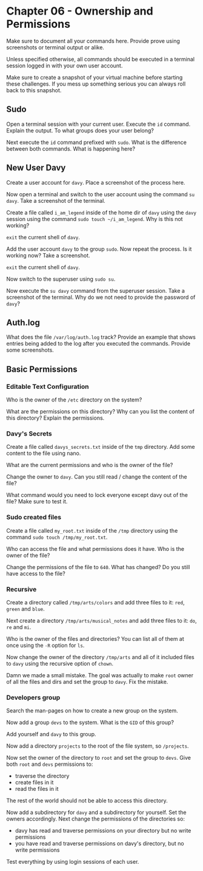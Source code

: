 # Chapter 06 - Ownership and Permissions

Make sure to document all your commands here. Provide prove using screenshots or terminal output or alike.

Unless specified otherwise, all commands should be executed in a terminal session logged in with your own user account.

Make sure to create a snapshot of your virtual machine before starting these challenges. If you mess up something serious you can always roll back to this snapshot.

## Sudo

Open a terminal session with your current user. Execute the `id` command. Explain the output. To what groups does your user belong?

Next execute the `id` command prefixed with `sudo`. What is the difference between both commands. What is happening here?

## New User Davy

Create a user account for `davy`. Place a screenshot of the process here.

Now open a terminal and switch to the user account using the command `su davy`. Take a screenshot of the terminal.

Create a file called `i_am_legend` inside of the home dir of `davy` using the `davy` session using the command `sudo touch ~/i_am_legend`. Why is this not working?

`exit` the current shell of `davy`.

Add the user account `davy` to the group `sudo`. Now repeat the process. Is it working now? Take a screenshot.

`exit` the current shell of `davy`.

Now switch to the superuser using `sudo su`.

Now execute the `su davy` command from the superuser session. Take a screenshot of the terminal. Why do we not need to provide the password of `davy`?

## Auth.log

What does the file `/var/log/auth.log` track? Provide an example that shows entries being added to the log after you executed the commands. Provide some screenshots.

## Basic Permissions

### Editable Text Configuration

Who is the owner of the `/etc` directory on the system?

What are the permissions on this directory? Why can you list the content of this directory? Explain the permissions.

### Davy's Secrets

Create a file called `davys_secrets.txt` inside of the `tmp` directory. Add some content to the file using nano.

What are the current permissions and who is the owner of the file?

Change the owner to `davy`. Can you still read / change the content of the file?

What command would you need to lock everyone except davy out of the file? Make sure to test it.

### Sudo created files

Create a file called `my_root.txt` inside of the `/tmp` directory using the command `sudo touch /tmp/my_root.txt`.

Who can access the file and what permissions does it have. Who is the owner of the file?

Change the permissions of the file to `640`. What has changed? Do you still have access to the file?

### Recursive

Create a directory called `/tmp/arts/colors` and add three files to it: `red`, `green` and `blue`.

Next create a directory `/tmp/arts/musical_notes` and add three files to it: `do`, `re` and `mi`.

Who is the owner of the files and directories? You can list all of them at once using the `-R` option for `ls`.

Now change the owner of the directory `/tmp/arts` and all of it included files to `davy` using the recursive option of `chown`.

Damn we made a small mistake. The goal was actually to make `root` owner of all the files and dirs and set the group to `davy`. Fix the mistake.

### Developers group

Search the man-pages on how to create a new group on the system.

Now add a group `devs` to the system. What is the `GID` of this group?

Add yourself and `davy` to this group.

Now add a directory `projects` to the root of the file system, so `/projects`.

Now set the owner of the directory to `root` and set the group to `devs`. Give both `root` and `devs` permissions to:

* traverse the directory
* create files in it
* read the files in it

The rest of the world should not be able to access this directory.

Now add a subdirectory for `davy` and a subdirectory for yourself. Set the owners accordingly. Next change the permissions of the directories so:

* davy has read and traverse permissions on your directory but no write permissions
* you have read and traverse permissions on davy's directory, but no write permissions

Test everything by using login sessions of each user.
